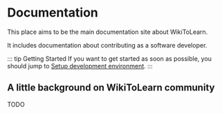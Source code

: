# Documentation

This place aims to be the main documentation site about WikiToLearn.

It includes documentation about contributing as a software developer.

::: tip Getting Started
If you want to get started as soon as possible, you should jump to [Setup development environment](development).
:::

## A little background on WikiToLearn community

TODO